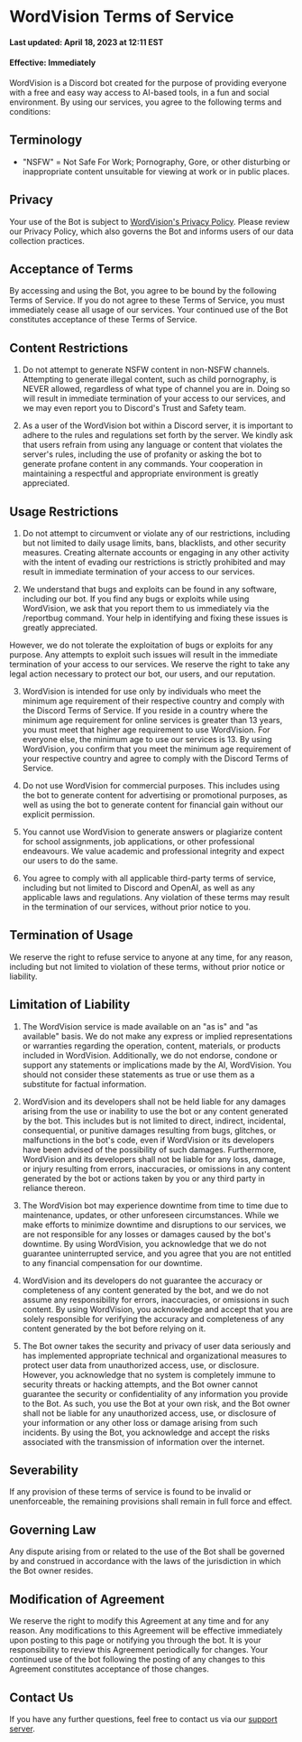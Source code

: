 
# WordVision Terms of Service

#### Last updated: April 18, 2023 at 12:11 EST

#### Effective: Immediately

WordVision is a Discord bot created for the purpose of providing everyone with a free and easy way access to AI-based tools, in a fun and social environment. By using our services, you agree to the following terms and conditions:

## Terminology
- "NSFW" = Not Safe For Work; Pornography, Gore, or other disturbing or inappropriate content unsuitable for viewing at work or in public places.

## Privacy
Your use of the Bot is subject to [WordVision's Privacy Policy](https://mdm93004.github.io/wordvision-privpolicy/). Please review our Privacy Policy, which also governs the Bot and informs users of our data collection practices.

## Acceptance of Terms
By accessing and using the Bot, you agree to be bound by the following Terms of Service. If you do not agree to these Terms of Service, you must immediately cease all usage of our services. Your continued use of the Bot constitutes acceptance of these Terms of Service.

## Content Restrictions

1. Do not attempt to generate NSFW content in non-NSFW channels. Attempting to generate illegal content, such as child pornography, is NEVER allowed, regardless of what type of channel you are in. Doing so will result in immediate termination of your access to our services, and we may even report you to Discord's Trust and Safety team.

2. As a user of the WordVision bot within a Discord server, it is important to adhere to the rules and regulations set forth by the server. We kindly ask that users refrain from using any language or content that violates the server's rules, including the use of profanity or asking the bot to generate profane content in any commands. Your cooperation in maintaining a respectful and appropriate environment is greatly appreciated.

## Usage Restrictions
1. Do not attempt to circumvent or violate any of our restrictions, including but not limited to daily usage limits, bans, blacklists, and other security measures. Creating alternate accounts or engaging in any other activity with the intent of evading our restrictions is strictly prohibited and may result in immediate termination of your access to our services.

2. We understand that bugs and exploits can be found in any software, including our bot. If you find any bugs or exploits while using WordVision, we ask that you report them to us immediately via the /reportbug command. Your help in identifying and fixing these issues is greatly appreciated.

 However, we do not tolerate the exploitation of bugs or exploits for any purpose. Any attempts to exploit such issues will result in the immediate termination of your access to our services. We reserve the right to take any legal action necessary to protect our bot, our users, and our reputation.

3. WordVision is intended for use only by individuals who meet the minimum age requirement of their respective country and comply with the Discord Terms of Service. If you reside in a country where the minimum age requirement for online services is greater than 13 years, you must meet that higher age requirement to use WordVision. For everyone else, the minimum age to use our services is 13. By using WordVision, you confirm that you meet the minimum age requirement of your respective country and agree to comply with the Discord Terms of Service.

4. Do not use WordVision for commercial purposes. This includes using the bot to generate content for advertising or promotional purposes, as well as using the bot to generate content for financial gain without our explicit permission.

5. You cannot use WordVision to generate answers or plagiarize content for school assignments, job applications, or other professional endeavours. We value academic and professional integrity and expect our users to do the same.

5. You agree to comply with all applicable third-party terms of service, including but not limited to Discord and OpenAI, as well as any applicable laws and regulations. Any violation of these terms may result in the termination of our services, without prior notice to you.

## Termination of Usage
We reserve the right to refuse service to anyone at any time, for any reason, including but not limited to       violation of these terms, without prior notice or liability.


## Limitation of Liability

1. The WordVision service is made available on an "as is" and "as available" basis. We do not make any express or implied representations or warranties regarding the operation, content, materials, or products included in WordVision. Additionally, we do not endorse, condone or support any statements or implications made by the AI, WordVision. You should not consider these statements as true or use them as a substitute for factual information.

2. WordVision and its developers shall not be held liable for any damages arising from the use or inability to use the bot or any content generated by the bot. This includes but is not limited to direct, indirect, incidental, consequential, or punitive damages resulting from bugs, glitches, or malfunctions in the bot's code, even if WordVision or its developers have been advised of the possibility of such damages. Furthermore, WordVision and its developers shall not be liable for any loss, damage, or injury resulting from errors, inaccuracies, or omissions in any content generated by the bot or actions taken by you or any third party in reliance thereon.

3. The WordVision bot may experience downtime from time to time due to maintenance, updates, or other unforeseen circumstances. While we make efforts to minimize downtime and disruptions to our services, we are not responsible for any losses or damages caused by the bot's downtime. By using WordVision, you acknowledge that we do not guarantee uninterrupted service, and you agree that you are not entitled to any financial compensation for our downtime.

4. WordVision and its developers do not guarantee the accuracy or completeness of any content generated by the bot, and we do not assume any responsibility for errors, inaccuracies, or omissions in such content. By using WordVision, you acknowledge and accept that you are solely responsible for verifying the accuracy and completeness of any content generated by the bot before relying on it.

5. The Bot owner takes the security and privacy of user data seriously and has implemented appropriate technical and organizational measures to protect user data from unauthorized access, use, or disclosure. However, you acknowledge that no system is completely immune to security threats or hacking attempts, and the Bot owner cannot guarantee the security or confidentiality of any information you provide to the Bot. As such, you use the Bot at your own risk, and the Bot owner shall not be liable for any unauthorized access, use, or disclosure of your information or any other loss or damage arising from such incidents. By using the Bot, you acknowledge and accept the risks associated with the transmission of information over the internet.

## Severability
If any provision of these terms of service is found to be invalid or unenforceable, the remaining provisions shall remain in full force and effect.

## Governing Law
Any dispute arising from or related to the use of the Bot shall be governed by and construed in accordance with the laws of the jurisdiction in which the Bot owner resides.

## Modification of Agreement

We reserve the right to modify this Agreement at any time and for any reason. Any modifications to this Agreement will be effective immediately upon posting to this page or notifying you through the bot. It is your responsibility to review this Agreement periodically for changes. Your continued use of the bot following the posting of any changes to this Agreement constitutes acceptance of those changes.

## Contact Us

If you have any further questions, feel free to contact us via our [support server](https://discord.gg/bwAvEtmjgd).
